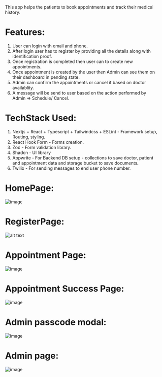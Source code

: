 This app helps the patients to book appointments and track their medical history:

# Features:

1. User can login with email and phone.
2. After login user has to register by providing all the details along with identification proof.
3. Once registration is completed then user can to create new appointments.
4. Once appointment is created by the user then Admin can see them on their dashboard in pending state.
5. Admin can confirm the appointments or cancel it based on doctor availablity.
6. A message will be send to user based on the action performed by Admin => Schedule/ Cancel.

# TechStack Used:

1. Nextjs + React + Typescript + Tailwindcss + ESLint - Framework setup, Routing, styling.
2. React Hook Form - Forms creation.
3. Zod - Form validation library.
4. Shadcn - UI library
5. Appwrite - For Backend DB setup - collections to save doctor, patient and appointment data and storage bucket to save documents.
6. Twilio - For sending messages to end user phone number.

# HomePage:

![image](https://github.com/user-attachments/assets/e75ec6b3-8b24-4881-99e5-440cc9a45611)

# RegisterPage:

![alt text](image.png)

# Appointment Page:
![image](https://github.com/user-attachments/assets/df54be88-301c-444b-9e2a-727905816bd8)

# Appointment Success Page:

![image](https://github.com/user-attachments/assets/a205ce48-6af3-438a-983b-8f6f1b46c5ae)

# Admin passcode modal:

![image](https://github.com/user-attachments/assets/a22570cb-a74d-4da7-a998-ff66e19e9fc6)

# Admin page:

![image](https://github.com/user-attachments/assets/7db5d245-f680-427f-a53e-64d4b34e4890)
